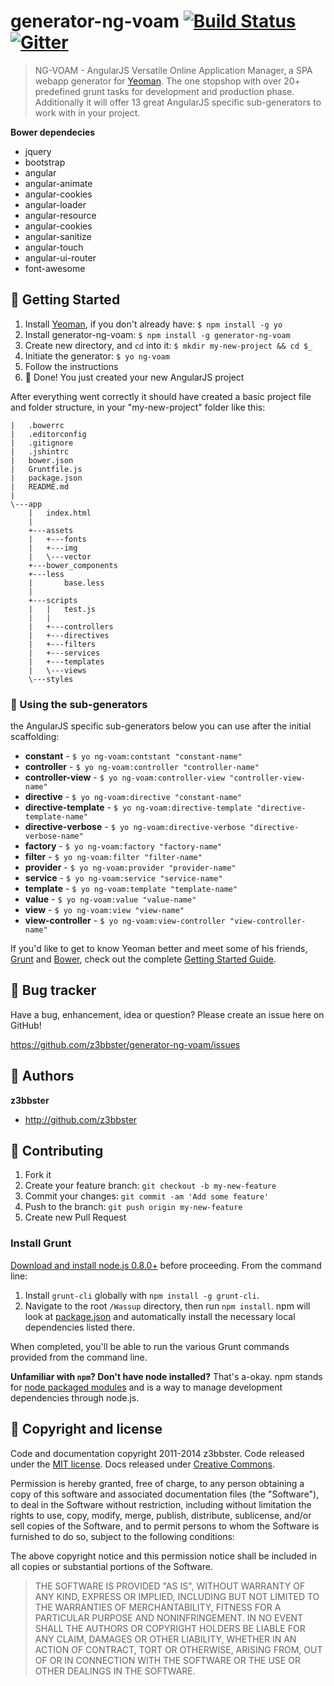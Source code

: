 # generator-ng-voam [![Build Status](https://secure.travis-ci.org/z3bbster/generator-ng-voam.png?branch=master)](https://travis-ci.org/z3bbster/generator-ng-voam) [![Gitter](https://badges.gitter.im/Join%20Chat.svg)](https://gitter.im/z3bbster/voam?utm_source=badge&utm_medium=badge&utm_campaign=pr-badge)

> NG-VOAM - AngularJS Versatile Online Application Manager, a SPA webapp generator for [Yeoman](http://yeoman.io). The one stopshop with over 20+ predefined grunt tasks for development and production phase. Additionally it will offer 13 great AngularJS specific sub-generators to work with in your project.

**Bower dependecies**
+ jquery
+ bootstrap
+ angular
+ angular-animate
+ angular-cookies
+ angular-loader
+ angular-resource
+ angular-cookies
+ angular-sanitize
+ angular-touch
+ angular-ui-router
+ font-awesome


## :wrench: Getting Started

1. Install [Yeoman](http://yeoman.io), if you don't already have:
`$ npm install -g yo`
2. Install generator-ng-voam:
`$ npm install -g generator-ng-voam`
3. Create new directory, and `cd` into it:
`$ mkdir my-new-project && cd $_`
4. Initiate the generator: 
`$ yo ng-voam`
5. Follow the instructions
6. :100: Done! You just created your new AngularJS project

After everything went correctly it should have created a basic project file and folder structure, in your "my-new-project" folder like this:
```
|   .bowerrc
|   .editorconfig
|   .gitignore
|   .jshintrc
|   bower.json
|   Gruntfile.js
|   package.json
|   README.md
|   
\---app
    |   index.html
    |   
    +---assets
    |   +---fonts
    |   +---img
    |   \---vector
    +---bower_components
    +---less
    |       base.less
    |       
    +---scripts
    |   |   test.js
    |   |   
    |   +---controllers
    |   +---directives
    |   +---filters
    |   +---services
    |   +---templates
    |   \---views
    \---styles
```

### :balloon: Using the sub-generators

the AngularJS specific sub-generators below you can use after the initial scaffolding:

+ **constant** - `$ yo ng-voam:contstant "constant-name"`
+ **controller** - `$ yo ng-voam:controller "controller-name"`
+ **controller-view** - `$ yo ng-voam:controller-view "controller-view-name"`
+ **directive** - `$ yo ng-voam:directive "constant-name"`
+ **directive-template** - `$ yo ng-voam:directive-template "directive-template-name"`
+ **directive-verbose** - `$ yo ng-voam:directive-verbose "directive-verbose-name"`
+ **factory** - `$ yo ng-voam:factory "factory-name"`
+ **filter** - `$ yo ng-voam:filter "filter-name"`
+ **provider** - `$ yo ng-voam:provider "provider-name"`
+ **service** - `$ yo ng-voam:service "service-name"`
+ **template** - `$ yo ng-voam:template "template-name"`
+ **value** - `$ yo ng-voam:value "value-name"`
+ **view** - `$ yo ng-voam:view "view-name"`
+ **view-controller** - `$ yo ng-voam:view-controller "view-controller-name"`

If you'd like to get to know Yeoman better and meet some of his friends, [Grunt](http://gruntjs.com) and [Bower](http://bower.io), check out the complete [Getting Started Guide](https://github.com/yeoman/yeoman/wiki/Getting-Started).


## :postbox: Bug tracker

Have a bug, enhancement, idea or question? Please create an issue here on GitHub!

https://github.com/z3bbster/generator-ng-voam/issues

## :busts_in_silhouette: Authors

**z3bbster**

+ http://github.com/z3bbster

## :mega: Contributing

1. Fork it
2. Create your feature branch: `git checkout -b my-new-feature`
3. Commit your changes: `git commit -am 'Add some feature'`
4. Push to the branch: `git push origin my-new-feature`
5. Create new Pull Request

### Install Grunt

[Download and install node.js 0.8.0+](http://nodejs.org/download/) before proceeding. From the command line:

1. Install `grunt-cli` globally with `npm install -g grunt-cli`.
2. Navigate to the root `/Wassup` directory, then run `npm install`. npm will look at [package.json](package.json) and automatically install the necessary local dependencies listed there.

When completed, you'll be able to run the various Grunt commands provided from the command line.

**Unfamiliar with `npm`? Don't have node installed?** That's a-okay. npm stands for [node packaged modules](http://npmjs.org/) and is a way to manage development dependencies through node.js.

## :hammer: Copyright and license

Code and documentation copyright 2011-2014 z3bbster. Code released under the [MIT license](https://github.com/twbs/bootstrap/blob/master/LICENSE). Docs released under [Creative Commons](https://github.com/twbs/bootstrap/blob/master/docs/LICENSE).

Permission is hereby granted, free of charge, to any person obtaining a copy of this software and associated documentation files (the "Software"), to deal in the Software without restriction, including without limitation the rights to use, copy, modify, merge, publish, distribute, sublicense, and/or sell copies of the Software, and to permit persons to whom the Software is furnished to do so, subject to the following conditions:

The above copyright notice and this permission notice shall be included in all copies or substantial portions of the Software.

> THE SOFTWARE IS PROVIDED "AS IS", WITHOUT WARRANTY OF ANY KIND, EXPRESS OR IMPLIED, INCLUDING BUT NOT LIMITED TO THE WARRANTIES OF MERCHANTABILITY, FITNESS FOR A PARTICULAR PURPOSE AND NONINFRINGEMENT. IN NO EVENT SHALL THE AUTHORS OR COPYRIGHT HOLDERS BE LIABLE FOR ANY CLAIM, DAMAGES OR OTHER LIABILITY, WHETHER IN AN ACTION OF CONTRACT, TORT OR OTHERWISE, ARISING FROM, OUT OF OR IN CONNECTION WITH THE SOFTWARE OR THE USE OR OTHER DEALINGS IN THE SOFTWARE.

